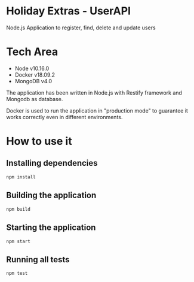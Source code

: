 # Holiday Extras - UserAPI
Node.js Application to register, find, delete and update users 


# Tech Area

- Node v10.16.0
- Docker v18.09.2
- MongoDB v4.0

The application has been written in Node.js with Restify framework and Mongodb as database.

Docker is used to run the application in "production mode" to guarantee it works correctly even in different environments.

# How to use it

## Installing dependencies

`npm install `

## Building the application

` npm build `

## Starting the application

` npm start `

## Running all tests

` npm test `
